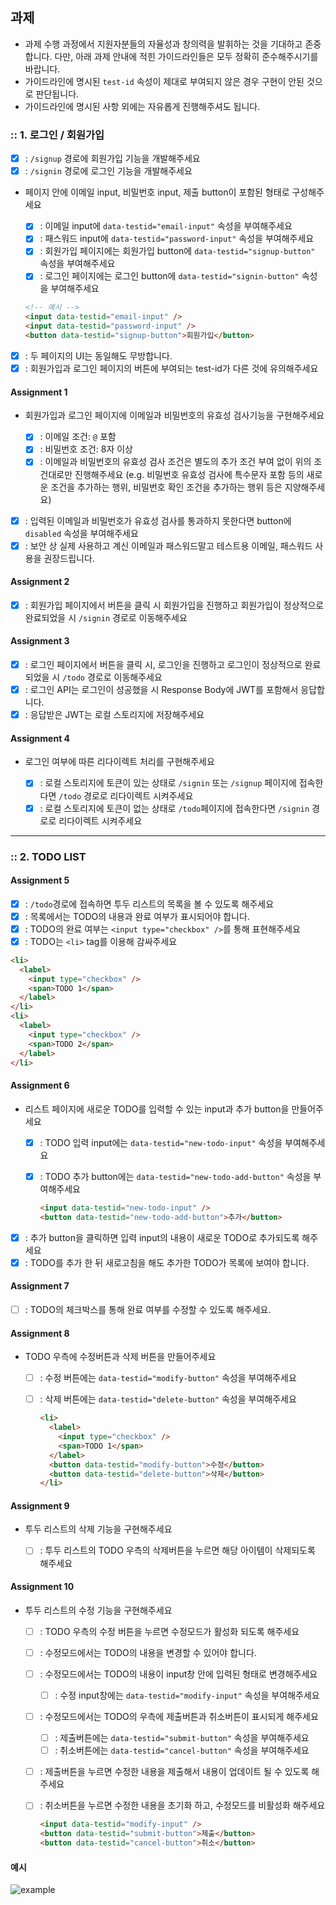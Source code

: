 ## 과제

- 과제 수행 과정에서 지원자분들의 자율성과 창의력을 발휘하는 것을 기대하고 존중합니다. 다만, 아래 과제 안내에 적힌 가이드라인들은 모두 정확히 준수해주시기를 바랍니다.
- 가이드라인에 명시된 `test-id` 속성이 제대로 부여되지 않은 경우 구현이 안된 것으로 판단됩니다.
- 가이드라인에 명시된 사항 외에는 자유롭게 진행해주셔도 됩니다.

### :: 1. 로그인 / 회원가입

- [x] : `/signup` 경로에 회원가입 기능을 개발해주세요
- [x] : `/signin` 경로에 로그인 기능을 개발해주세요
- 페이지 안에 이메일 input, 비밀번호 input, 제출 button이 포함된 형태로 구성해주세요

  - [x] : 이메일 input에 `data-testid="email-input"` 속성을 부여해주세요
  - [x] : 패스워드 input에 `data-testid="password-input"` 속성을 부여해주세요
  - [x] : 회원가입 페이지에는 회원가입 button에 `data-testid="signup-button"` 속성을 부여해주세요
  - [x] : 로그인 페이지에는 로그인 button에 `data-testid="signin-button"` 속성을 부여해주세요

  ```html
  <!-- 예시 -->
  <input data-testid="email-input" />
  <input data-testid="password-input" />
  <button data-testid="signup-button">회원가입</button>
  ```

- [x] : 두 페이지의 UI는 동일해도 무방합니다.
- [x] : 회원가입과 로그인 페이지의 버튼에 부여되는 test-id가 다른 것에 유의해주세요

#### Assignment 1

- 회원가입과 로그인 페이지에 이메일과 비밀번호의 유효성 검사기능을 구현해주세요

  - [x] : 이메일 조건: `@` 포함
  - [x] : 비밀번호 조건: 8자 이상
  - [x] : 이메일과 비밀번호의 유효성 검사 조건은 별도의 추가 조건 부여 없이 위의 조건대로만 진행해주세요 (e.g. 비밀번호 유효성 검사에 특수문자 포함 등의 새로운 조건을 추가하는 행위, 비밀번호 확인 조건을 추가하는 행위 등은 지양해주세요)

- [x] : 입력된 이메일과 비밀번호가 유효성 검사를 통과하지 못한다면 button에 `disabled` 속성을 부여해주세요
- [x] : 보안 상 실제 사용하고 계신 이메일과 패스워드말고 테스트용 이메일, 패스워드 사용을 권장드립니다.

#### Assignment 2

- [x] : 회원가입 페이지에서 버튼을 클릭 시 회원가입을 진행하고 회원가입이 정상적으로 완료되었을 시 `/signin` 경로로 이동해주세요

#### Assignment 3

- [x] : 로그인 페이지에서 버튼을 클릭 시, 로그인을 진행하고 로그인이 정상적으로 완료되었을 시 `/todo` 경로로 이동해주세요
- [x] : 로그인 API는 로그인이 성공했을 시 Response Body에 JWT를 포함해서 응답합니다.
- [x] : 응답받은 JWT는 로컬 스토리지에 저장해주세요

#### Assignment 4

- 로그인 여부에 따른 리다이렉트 처리를 구현해주세요

  - [x] : 로컬 스토리지에 토큰이 있는 상태로 `/signin` 또는 `/signup` 페이지에 접속한다면 `/todo` 경로로 리다이렉트 시켜주세요
  - [x] : 로컬 스토리지에 토큰이 없는 상태로 `/todo`페이지에 접속한다면 `/signin` 경로로 리다이렉트 시켜주세요

---

### :: 2. TODO LIST

#### Assignment 5

- [x] : `/todo`경로에 접속하면 투두 리스트의 목록을 볼 수 있도록 해주세요
- [x] : 목록에서는 TODO의 내용과 완료 여부가 표시되어야 합니다.
- [x] : TODO의 완료 여부는 `<input type="checkbox" />`를 통해 표현해주세요
- [x] : TODO는 `<li>` tag를 이용해 감싸주세요

```html
<li>
  <label>
    <input type="checkbox" />
    <span>TODO 1</span>
  </label>
</li>
<li>
  <label>
    <input type="checkbox" />
    <span>TODO 2</span>
  </label>
</li>
```

#### Assignment 6

- 리스트 페이지에 새로운 TODO를 입력할 수 있는 input과 추가 button을 만들어주세요

  - [x] : TODO 입력 input에는 `data-testid="new-todo-input"` 속성을 부여해주세요
  - [x] : TODO 추가 button에는 `data-testid="new-todo-add-button"` 속성을 부여해주세요

    ```html
    <input data-testid="new-todo-input" />
    <button data-testid="new-todo-add-button">추가</button>
    ```

- [x] : 추가 button을 클릭하면 입력 input의 내용이 새로운 TODO로 추가되도록 해주세요
- [x] : TODO를 추가 한 뒤 새로고침을 해도 추가한 TODO가 목록에 보여야 합니다.

#### Assignment 7

- [ ] : TODO의 체크박스를 통해 완료 여부를 수정할 수 있도록 해주세요.

#### Assignment 8

- TODO 우측에 수정버튼과 삭제 버튼을 만들어주세요

  - [ ] : 수정 버튼에는 `data-testid="modify-button"` 속성을 부여해주세요
  - [ ] : 삭제 버튼에는 `data-testid="delete-button"` 속성을 부여해주세요

    ```html
    <li>
      <label>
        <input type="checkbox" />
        <span>TODO 1</span>
      </label>
      <button data-testid="modify-button">수정</button>
      <button data-testid="delete-button">삭제</button>
    </li>
    ```

#### Assignment 9

- 투두 리스트의 삭제 기능을 구현해주세요

  - [ ] : 투두 리스트의 TODO 우측의 삭제버튼을 누르면 해당 아이템이 삭제되도록 해주세요

#### Assignment 10

- 투두 리스트의 수정 기능을 구현해주세요

  - [ ] : TODO 우측의 수정 버튼을 누르면 수정모드가 활성화 되도록 해주세요
  - [ ] : 수정모드에서는 TODO의 내용을 변경할 수 있어야 합니다.
  - [ ] : 수정모드에서는 TODO의 내용이 input창 안에 입력된 형태로 변경해주세요
    - [ ] : 수정 input창에는 `data-testid="modify-input"` 속성을 부여해주세요
  - [ ] : 수정모드에서는 TODO의 우측에 제출버튼과 취소버튼이 표시되게 해주세요
    - [ ] : 제출버튼에는 `data-testid="submit-button"` 속성을 부여해주세요
    - [ ] : 취소버튼에는 `data-testid="cancel-button"` 속성을 부여해주세요
  - [ ] : 제출버튼을 누르면 수정한 내용을 제출해서 내용이 업데이트 될 수 있도록 해주세요
  - [ ] : 취소버튼을 누르면 수정한 내용을 초기화 하고, 수정모드를 비활성화 해주세요

    ```html
    <input data-testid="modify-input" />
    <button data-testid="submit-button">제출</button>
    <button data-testid="cancel-button">취소</button>
    ```

#### 예시

![example](https://user-images.githubusercontent.com/110355087/214471527-bd8037b9-f2dd-4db0-ade0-3d5ce27a6c0c.gif)
